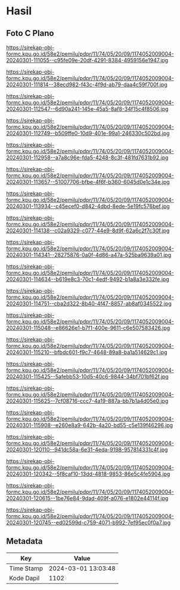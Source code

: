# Hasil

## Foto C Plano

https://sirekap-obj-formc.kpu.go.id/58e2/pemilu/pdpr/11/74/05/20/09/1174052009004-20240301-111055--c95fe09e-20df-4291-8384-4959156e1947.jpg

https://sirekap-obj-formc.kpu.go.id/58e2/pemilu/pdpr/11/74/05/20/09/1174052009004-20240301-111814--38ecd982-f43c-4f9d-ab79-daa4c59f700f.jpg

https://sirekap-obj-formc.kpu.go.id/58e2/pemilu/pdpr/11/74/05/20/09/1174052009004-20240301-112547--6d90a241-145e-45a5-8af8-34f15c4f8506.jpg

https://sirekap-obj-formc.kpu.go.id/58e2/pemilu/pdpr/11/74/05/20/09/1174052009004-20240301-112749--b509ffe0-10d9-401e-99a1-246330c502bd.jpg

https://sirekap-obj-formc.kpu.go.id/58e2/pemilu/pdpr/11/74/05/20/09/1174052009004-20240301-112958--a7a8c96e-fda5-4248-8c3f-481fd7631b92.jpg

https://sirekap-obj-formc.kpu.go.id/58e2/pemilu/pdpr/11/74/05/20/09/1174052009004-20240301-113657--51007706-bfbe-4f6f-b360-6045d0e1c34e.jpg

https://sirekap-obj-formc.kpu.go.id/58e2/pemilu/pdpr/11/74/05/20/09/1174052009004-20240301-113934--c45ecef0-d842-4dbd-8ede-5e19fc576bef.jpg

https://sirekap-obj-formc.kpu.go.id/58e2/pemilu/pdpr/11/74/05/20/09/1174052009004-20240301-114138--c02a9329-c077-44e9-8d9f-62a6c2f7c30f.jpg

https://sirekap-obj-formc.kpu.go.id/58e2/pemilu/pdpr/11/74/05/20/09/1174052009004-20240301-114341--28275876-0a0f-4d86-a47a-525ba9639a01.jpg

https://sirekap-obj-formc.kpu.go.id/58e2/pemilu/pdpr/11/74/05/20/09/1174052009004-20240301-114634--b619e8c3-70c1-4edf-9492-b1a8a3e332fe.jpg

https://sirekap-obj-formc.kpu.go.id/58e2/pemilu/pdpr/11/74/05/20/09/1174052009004-20240301-114751--cba2d322-8b40-4f47-8857-ab8af0345522.jpg

https://sirekap-obj-formc.kpu.go.id/58e2/pemilu/pdpr/11/74/05/20/09/1174052009004-20240301-115048--e86626e1-b7f1-400e-9611-c6e507583426.jpg

https://sirekap-obj-formc.kpu.go.id/58e2/pemilu/pdpr/11/74/05/20/09/1174052009004-20240301-115210--bfbdc601-f9c7-4648-89a8-ba1a514629c1.jpg

https://sirekap-obj-formc.kpu.go.id/58e2/pemilu/pdpr/11/74/05/20/09/1174052009004-20240301-115425--5afebb53-10d5-40c6-9844-34bf701bf62f.jpg

https://sirekap-obj-formc.kpu.go.id/58e2/pemilu/pdpr/11/74/05/20/09/1174052009004-20240301-115625--7cf08716-ccc7-4a19-887a-bb7b1a4d05e0.jpg

https://sirekap-obj-formc.kpu.go.id/58e2/pemilu/pdpr/11/74/05/20/09/1174052009004-20240301-115908--e260e8a9-642b-4a20-bd55-c5e139f46296.jpg

https://sirekap-obj-formc.kpu.go.id/58e2/pemilu/pdpr/11/74/05/20/09/1174052009004-20240301-120110--941dc58a-6e31-4eda-9198-957814331c4f.jpg

https://sirekap-obj-formc.kpu.go.id/58e2/pemilu/pdpr/11/74/05/20/09/1174052009004-20240301-120342--5f8caf10-13dd-4818-9853-86e5c4fe5904.jpg

https://sirekap-obj-formc.kpu.go.id/58e2/pemilu/pdpr/11/74/05/20/09/1174052009004-20240301-120615--1be76e84-9dad-409f-a076-e1802e44114f.jpg

https://sirekap-obj-formc.kpu.go.id/58e2/pemilu/pdpr/11/74/05/20/09/1174052009004-20240301-120745--ed02599d-c759-4071-b992-7ef95ec0f0a7.jpg


## Metadata

| Key        | Value               |
| ---------- | ------------------- |
| Time Stamp | 2024-03-01 13:03:48 |
| Kode Dapil | 1102                |



